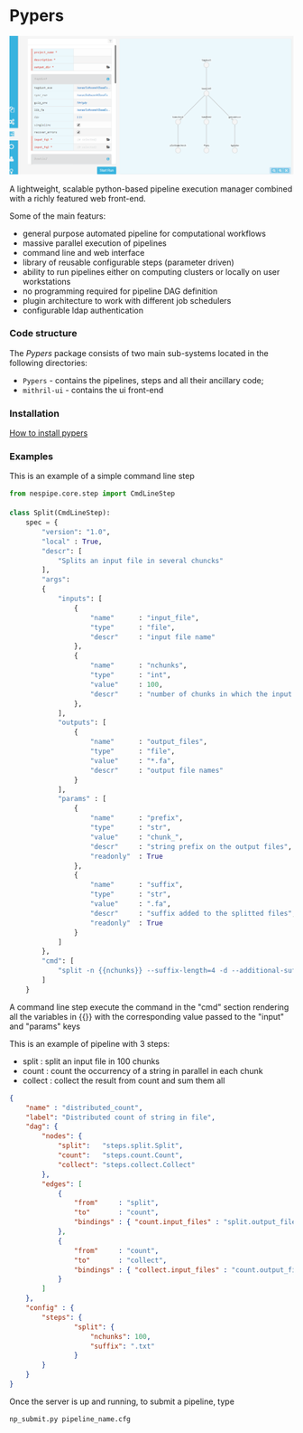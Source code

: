 Pypers
======

![submission page](/docs/images/pypers_submission.png)

A lightweight, scalable python-based pipeline execution manager combined with a richly featured web front-end.

Some of the main featurs:

* general purpose automated pipeline for computational workflows
* massive parallel execution of pipelines 
* command line and web interface
* library of reusable configurable steps (parameter driven)
* ability to run pipelines either on computing clusters or locally on user workstations
* no programming required for pipeline DAG definition
* plugin architecture to work with different job schedulers
* configurable ldap authentication



### Code structure

The *Pypers* package consists of two main sub-systems located in the following directories:
* `Pypers` - contains the pipelines, steps and all their ancillary code;
* `mithril-ui` - contains the ui front-end 


### Installation

[How to install pypers](docs/installation.md)



### Examples

This is an example of a simple command line step

```python
from nespipe.core.step import CmdLineStep

class Split(CmdLineStep):
    spec = {
        "version": "1.0",
        "local" : True,
        "descr": [
            "Splits an input file in several chuncks"
        ],
        "args":
        {
            "inputs": [
                {
                    "name"      : "input_file",
                    "type"      : "file",
                    "descr"     : "input file name"
                },
                {
                    "name"      : "nchunks",
                    "type"      : "int",
                    "value"     : 100,
                    "descr"     : "number of chunks in which the input file get splitted"
                },
            ],
            "outputs": [
                {
                    "name"      : "output_files",
                    "type"      : "file",
                    "value"     : "*.fa",
                    "descr"     : "output file names"
                }
            ],
            "params" : [
                {
                    "name"      : "prefix",
                    "type"      : "str",
                    "value"     : "chunk_",
                    "descr"     : "string prefix on the output files",
                    "readonly"  : True
                },
                {
                    "name"      : "suffix",
                    "type"      : "str",
                    "value"     : ".fa",
                    "descr"     : "suffix added to the splitted files",
                    "readonly"  : True
                }
            ]
        },
        "cmd": [
            "split -n {{nchunks}} --suffix-length=4 -d --additional-suffix {{suffix}} {{input_file}} {{output_dir}}/{{prefix}}"
        ]
    }
```

A command line step execute the command in the "cmd" section rendering all the variables in {{}} with the corresponding value passed to the "input" and "params" keys


This is an example of pipeline with 3 steps:
* split : split an input file in 100 chunks
* count : count the occurrency of a string in parallel in each chunk
* collect : collect the result from count and sum them all 

```json
{
    "name" : "distributed_count",
    "label": "Distributed count of string in file",
    "dag": {
        "nodes": {
            "split":   "steps.split.Split",
            "count":   "steps.count.Count",
            "collect": "steps.collect.Collect"
        },
        "edges": [
            {
                "from"     : "split",
                "to"       : "count",
                "bindings" : { "count.input_files" : "split.output_files" }
            },
            {
                "from"     : "count",
                "to"       : "collect",
                "bindings" : { "collect.input_files" : "count.output_files" }
            }
        ]
    },
    "config" : {
        "steps": {
                "split": {
                    "nchunks": 100,
                    "suffix": ".txt"
                }
        }
    }
}
```


Once the server is up and running, to submit a pipeline, type

```{r, engine='bash', count_lines}
np_submit.py pipeline_name.cfg
```
